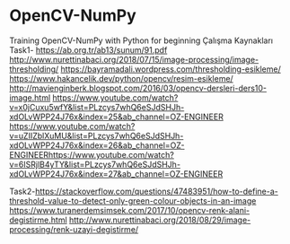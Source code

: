 # OpenCV-NumPy
 Training OpenCV-NumPy with Python for beginning
Çalışma Kaynakları
Task1- https://ab.org.tr/ab13/sunum/91.pdf
       http://www.nurettinabaci.org/2018/07/15/image-processing/image-thresholding/
       https://bayramadali.wordpress.com/thresholding-esikleme/
       https://www.hakancelik.dev/python/opencv/resim-esikleme/
       http://mavienginberk.blogspot.com/2016/03/opencv-dersleri-ders10-image.html
       https://www.youtube.com/watch?v=x0jCuxu5wfY&list=PLzcys7whQ6eSJdSHJh-xdOLvWPP24J76x&index=25&ab_channel=OZ-ENGINEER
       https://www.youtube.com/watch?v=uZIIZblXuMU&list=PLzcys7whQ6eSJdSHJh-xdOLvWPP24J76x&index=26&ab_channel=OZ-ENGINEERhttps://www.youtube.com/watch?v=6ISRjlB4yTY&list=PLzcys7whQ6eSJdSHJh-xdOLvWPP24J76x&index=27&ab_channel=OZ-ENGINEER
       
Task2-https://stackoverflow.com/questions/47483951/how-to-define-a-threshold-value-to-detect-only-green-colour-objects-in-an-image
      https://www.turanerdemsimsek.com/2017/10/opencv-renk-alani-degistirme.html
      http://www.nurettinabaci.org/2018/08/29/image-processing/renk-uzayi-degistirme/
